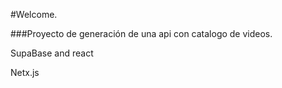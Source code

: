 #Welcome.

###Proyecto de generación de una api con catalogo de videos.

SupaBase and react

Netx.js
